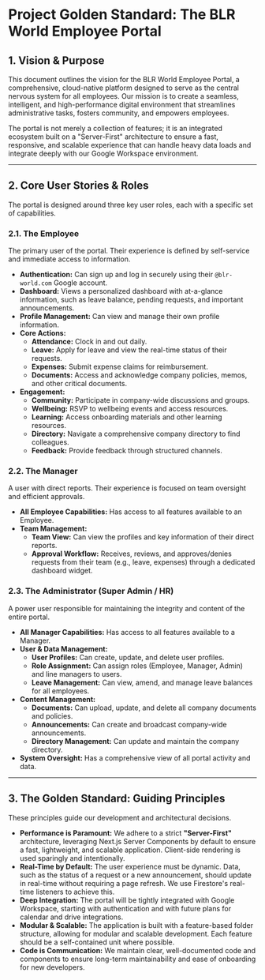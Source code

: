 # Project Golden Standard: The BLR World Employee Portal

## 1. Vision & Purpose

This document outlines the vision for the BLR World Employee Portal, a comprehensive, cloud-native platform designed to serve as the central nervous system for all employees. Our mission is to create a seamless, intelligent, and high-performance digital environment that streamlines administrative tasks, fosters community, and empowers employees.

The portal is not merely a collection of features; it is an integrated ecosystem built on a "Server-First" architecture to ensure a fast, responsive, and scalable experience that can handle heavy data loads and integrate deeply with our Google Workspace environment.

---

## 2. Core User Stories & Roles

The portal is designed around three key user roles, each with a specific set of capabilities.

### 2.1. The Employee
The primary user of the portal. Their experience is defined by self-service and immediate access to information.

*   **Authentication:** Can sign up and log in securely using their `@blr-world.com` Google account.
*   **Dashboard:** Views a personalized dashboard with at-a-glance information, such as leave balance, pending requests, and important announcements.
*   **Profile Management:** Can view and manage their own profile information.
*   **Core Actions:**
    *   **Attendance:** Clock in and out daily.
    *   **Leave:** Apply for leave and view the real-time status of their requests.
    *   **Expenses:** Submit expense claims for reimbursement.
    *   **Documents:** Access and acknowledge company policies, memos, and other critical documents.
*   **Engagement:**
    *   **Community:** Participate in company-wide discussions and groups.
    *   **Wellbeing:** RSVP to wellbeing events and access resources.
    *   **Learning:** Access onboarding materials and other learning resources.
    *   **Directory:** Navigate a comprehensive company directory to find colleagues.
    *   **Feedback:** Provide feedback through structured channels.

### 2.2. The Manager
A user with direct reports. Their experience is focused on team oversight and efficient approvals.

*   **All Employee Capabilities:** Has access to all features available to an Employee.
*   **Team Management:**
    *   **Team View:** Can view the profiles and key information of their direct reports.
    *   **Approval Workflow:** Receives, reviews, and approves/denies requests from their team (e.g., leave, expenses) through a dedicated dashboard widget.

### 2.3. The Administrator (Super Admin / HR)
A power user responsible for maintaining the integrity and content of the entire portal.

*   **All Manager Capabilities:** Has access to all features available to a Manager.
*   **User & Data Management:**
    *   **User Profiles:** Can create, update, and delete user profiles.
    *   **Role Assignment:** Can assign roles (Employee, Manager, Admin) and line managers to users.
    *   **Leave Management:** Can view, amend, and manage leave balances for all employees.
*   **Content Management:**
    *   **Documents:** Can upload, update, and delete all company documents and policies.
    *   **Announcements:** Can create and broadcast company-wide announcements.
    *   **Directory Management:** Can update and maintain the company directory.
*   **System Oversight:** Has a comprehensive view of all portal activity and data.

---

## 3. The Golden Standard: Guiding Principles

These principles guide our development and architectural decisions.

*   **Performance is Paramount:** We adhere to a strict **"Server-First"** architecture, leveraging Next.js Server Components by default to ensure a fast, lightweight, and scalable application. Client-side rendering is used sparingly and intentionally.
*   **Real-Time by Default:** The user experience must be dynamic. Data, such as the status of a request or a new announcement, should update in real-time without requiring a page refresh. We use Firestore's real-time listeners to achieve this.
*   **Deep Integration:** The portal will be tightly integrated with Google Workspace, starting with authentication and with future plans for calendar and drive integrations.
*   **Modular & Scalable:** The application is built with a feature-based folder structure, allowing for modular and scalable development. Each feature should be a self-contained unit where possible.
*   **Code is Communication:** We maintain clear, well-documented code and components to ensure long-term maintainability and ease of onboarding for new developers.
